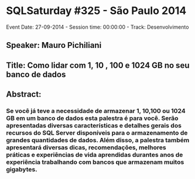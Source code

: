 # SQLSaturday #325 - São Paulo 2014
Event Date: 27-09-2014 - Session time: 00:00:00 - Track: Desenvolvimento
## Speaker: Mauro Pichiliani
## Title: Como lidar com 1, 10 , 100 e 1024 GB no seu banco de dados
## Abstract:
### Se você já teve a necessidade de armazenar 1, 10,100  ou 1024 GB em um banco de dados esta palestra é para você. Serão apresentadas diversas características e detalhes gerais dos recursos do SQL Server disponíveis para o armazenamento de grandes quantidades de dados. Além disso, a palestra também apresentará diversas dicas, recomendações, melhores práticas e experiências de vida aprendidas durantes anos de experiência trabalhando com bancos que armazenam muitos gigabytes.
